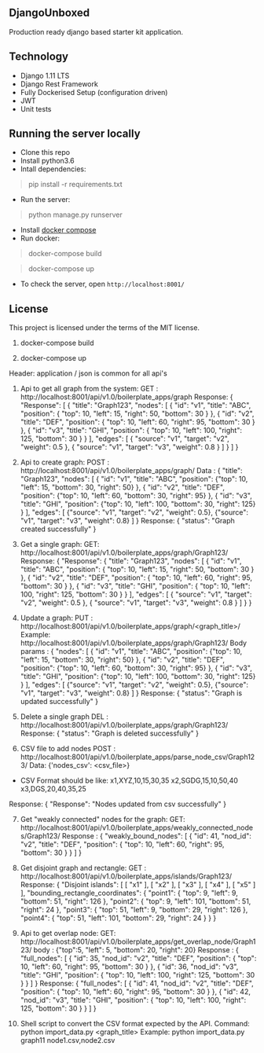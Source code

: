 ## DjangoUnboxed

Production ready django based starter kit application.

## Technology
 - Django 1.11  LTS
 - Django Rest Framework 
 - Fully Dockerised Setup (configuration driven)
 - JWT
 - Unit tests

## Running the server locally

 * Clone this repo
 * Install python3.6
 * Intall dependencies:
> pip install -r requirements.txt
 * Run the server:
> python manage.py runserver
 * Install [docker compose](https://docs.docker.com/compose/install/)
 * Run docker:
> docker-compose build

> docker-compose up
 * To check the server, open `http://localhost:8001/`


## License

This project is licensed under the terms of the MIT license.


1. docker-compose build

2. docker-compose up


Header: application / json is common for all api's

1. Api to get all graph from the system:
GET : http://localhost:8001/api/v1.0/boilerplate_apps/graph
Response:
   {
       "Response": [
           {
               "title": "Graph123",
               "nodes": [
                   {
                       "id": "v1",
                       "title": "ABC",
                       "position": {
                           "top": 10,
                           "left": 15,
                           "right": 50,
                           "bottom": 30
                       }
                   },
                   {
                       "id": "v2",
                       "title": "DEF",
                       "position": {
                           "top": 10,
                           "left": 60,
                           "right": 95,
                           "bottom": 30
                       }
                   },
                   {
                       "id": "v3",
                       "title": "GHI",
                       "position": {
                           "top": 10,
                           "left": 100,
                           "right": 125,
                           "bottom": 30
                       }
                   }
               ],
               "edges": [
                   {
                       "source": "v1",
                       "target": "v2",
                       "weight": 0.5
                   },
                   {
                       "source": "v1",
                       "target": "v3",
                       "weight": 0.8
                   }
               ]
           }
       ]
   }


2. Api to create graph:
POST : http://localhost:8001/api/v1.0/boilerplate_apps/graph/
Data : {
      "title": "Graph123",
      "nodes": [
      {
      "id": "v1",
      "title": "ABC",
      "position": {"top": 10, "left": 15, "bottom": 30, "right": 50}
      },
      {
      "id": "v2",
      "title": "DEF",
      "position": {"top": 10, "left": 60, "bottom": 30, "right": 95}
      },
      {
      "id": "v3",
      "title": "GHI",
      "position": {"top": 10, "left": 100, "bottom": 30, "right": 125}
      }
      ],
      "edges": [
      {"source": "v1", "target": "v2", "weight": 0.5},
      {"source": "v1", "target": "v3", "weight": 0.8}
      ]
   }
Response:
   {
       "status": "Graph created successfully"
   }


3. Get a single graph:
GET: http://localhost:8001/api/v1.0/boilerplate_apps/graph/Graph123/
Response:
 {
    "Response": {
        "title": "Graph123",
        "nodes": [
            {
                "id": "v1",
                "title": "ABC",
                "position": {
                    "top": 10,
                    "left": 15,
                    "right": 50,
                    "bottom": 30
                }
            },
            {
                "id": "v2",
                "title": "DEF",
                "position": {
                    "top": 10,
                    "left": 60,
                    "right": 95,
                    "bottom": 30
                }
            },
            {
                "id": "v3",
                "title": "GHI",
                "position": {
                    "top": 10,
                    "left": 100,
                    "right": 125,
                    "bottom": 30
                }
            }
        ],
        "edges": [
            {
                "source": "v1",
                "target": "v2",
                "weight": 0.5
            },
            {
                "source": "v1",
                "target": "v3",
                "weight": 0.8
            }
        ]
    }
}

4. Update a graph:
PUT : http://localhost:8001/api/v1.0/boilerplate_apps/graph/<graph_title>/
Example: http://localhost:8001/api/v1.0/boilerplate_apps/graph/Graph123/
Body params : 
   {
      "nodes": [
      {
      "id": "v1",
      "title": "ABC",
      "position": {"top": 10, "left": 15, "bottom": 30, "right": 50}
      },
      {
      "id": "v2",
      "title": "DEF",
      "position": {"top": 10, "left": 60, "bottom": 30, "right": 95}
      },
      {
      "id": "v3",
      "title": "GHI",
      "position": {"top": 10, "left": 100, "bottom": 30, "right": 125}
      }
      ],
      "edges": [
      {"source": "v1", "target": "v2", "weight": 0.5},
      {"source": "v1", "target": "v3", "weight": 0.8}
      ]
   }
Response:
   {
       "status": "Graph is updated successfully"
   }


5. Delete a single graph
DEL : http://localhost:8001/api/v1.0/boilerplate_apps/graph/Graph123/
Response: 
   {
    "status": "Graph is deleted successfully"
   }


6. CSV file to add nodes
POST : http://localhost:8001/api/v1.0/boilerplate_apps/parse_node_csv/Graph123/
Data: {'nodes_csv': <csv_file>}
- CSV Format should be like:
   x1,XYZ,10,15,30,35
   x2,SGDG,15,10,50,40
   x3,DGS,20,40,35,25

Response: 
   {
       "Response": "Nodes updated from csv successfully"
   }

7. Get "weakly connected" nodes for the graph:
GET: http://localhost:8001/api/v1.0/boilerplate_apps/weakly_connected_nodes/Graph123/
Response : 
{
    "weakly_bound_nodes": [
        {
            "id": 41,
            "nod_id": "v2",
            "title": "DEF",
            "position": {
                "top": 10,
                "left": 60,
                "right": 95,
                "bottom": 30
            }
        }
    ]
}

8. Get disjoint graph and rectangle:
GET : http://localhost:8001/api/v1.0/boilerplate_apps/islands/Graph123/
Response:
{
    "Disjoint islands": [
        [
            "x1"
        ],
        [
            "x2"
        ],
        [
            "x3"
        ],
        [
            "x4"
        ],
        [
            "x5"
        ]
    ],
    "bounding_rectangle_coordinates": {
        "point1": {
            "top": 9,
            "left": 9,
            "bottom": 51,
            "right": 126
        },
        "point2": {
            "top": 9,
            "left": 101,
            "bottom": 51,
            "right": 24
        },
        "point3": {
            "top": 51,
            "left": 9,
            "bottom": 29,
            "right": 126
        },
        "point4": {
            "top": 51,
            "left": 101,
            "bottom": 29,
            "right": 24
        }
    }
}

9. Api to get overlap node:
GET: http://localhost:8001/api/v1.0/boilerplate_apps/get_overlap_node/Graph123/
body : {"top":5, "left": 5, "bottom": 20, "right": 20}
Response : {
    "full_nodes": [
        {
            "id": 35,
            "nod_id": "v2",
            "title": "DEF",
            "position": {
                "top": 10,
                "left": 60,
                "right": 95,
                "bottom": 30
            }
        },
        {
            "id": 36,
            "nod_id": "v3",
            "title": "GHI",
            "position": {
                "top": 10,
                "left": 100,
                "right": 125,
                "bottom": 30
            }
        }
    ]
}
Response:
   {
       "full_nodes": [
           {
               "id": 41,
               "nod_id": "v2",
               "title": "DEF",
               "position": {
                   "top": 10,
                   "left": 60,
                   "right": 95,
                   "bottom": 30
               }
           },
           {
               "id": 42,
               "nod_id": "v3",
               "title": "GHI",
               "position": {
                   "top": 10,
                   "left": 100,
                   "right": 125,
                   "bottom": 30
               }
           }
       ]
   }

10. Shell script to convert the CSV format expected by the API.
Command: python import_data.py <graph_title> <comma seaprated file names>
Example: python import_data.py graph11 node1.csv,node2.csv



